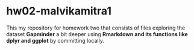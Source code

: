 # hw02-malvikamitra1
This my repository for homework two that consists of files exploring the dataset **Gapminder** a bit deeper using **Rmarkdown and its functions like dplyr and ggplot** by committing locally.

